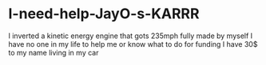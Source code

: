 # I-need-help-JayO-s-KARRR
I inverted a kinetic energy engine that gots 235mph fully made by myself I have no one in my life to help me or know what to do for funding I have 30$ to my name living in my car 
